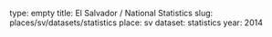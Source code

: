 type: empty
title: El Salvador / National Statistics
slug: places/sv/datasets/statistics
place: sv
dataset: statistics
year: 2014
